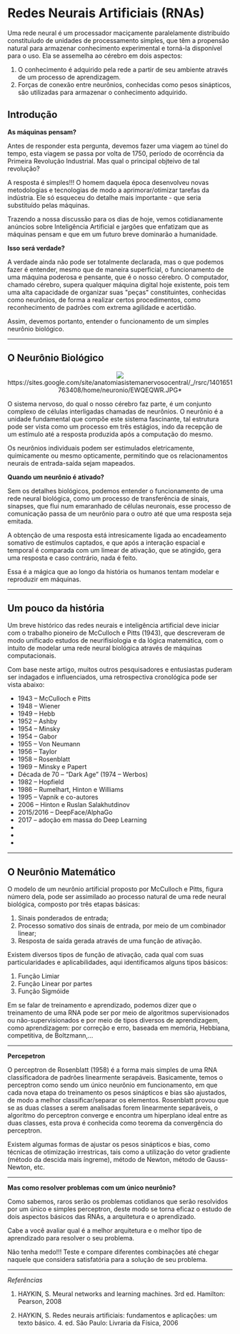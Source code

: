 # Redes Neurais Artificiais (RNAs)


Uma rede neural é um processador maciçamente paralelamente distribuído constituíudo de unidades de processamento simples, que têm a propensão natural para armazenar conhecimento experimental e torná-la disponível para o uso. Ela se assemelha ao cérebro em dois aspectos:

1. O conhecimento é adquirido pela rede a partir de seu ambiente através de um processo de aprendizagem.
2. Forças de conexão entre neurônios, conhecidas como pesos sinápticos, são utilizadas para armazenar o conhecimento adquirido.

## Introdução

**As máquinas pensam?**

Antes de responder esta pergunta, devemos fazer uma viagem ao túnel do tempo, esta viagem se passa por volta de 1750, período de ocorrência da Primeira Revolução Industrial. Mas qual o principal objteivo de tal revolução?

A resposta é simples!!! O homem daquela época desenvolveu novas metodologias e tecnologias de modo a aprimorar/otimizar tarefas da indústria. Ele só esqueceu do detalhe mais importante - que seria substituído pelas máquinas.

Trazendo a nossa discussão para os dias de hoje, vemos cotidianamente anúncios sobre Inteligência Artificial e jargões que enfatizam que as máquinas pensam e que em um futuro breve dominarão a humanidade.

**Isso será verdade?**

A verdade ainda não pode ser totalmente declarada, mas o que podemos fazer é entender, mesmo que de maneira superficial, o funcionamento de uma máquina poderosa e pensante, que é o nosso cérebro. O computador, chamado cérebro, supera qualquer máquina digital hoje existente, pois tem uma alta capacidade de  organizar suas "peças" constituintes, conhecidas como neurônios, de forma a realizar certos procedimentos, como reconhecimento de padrões com extrema agilidade e acertidão.

Assim, devemos portanto, entender o funcionamento de um simples neurônio biológico.

-----

## O Neurônio Biológico

<p align="center">
  <img src="https://sites.google.com/site/anatomiasistemanervosocentral/_/rsrc/1401651763408/home/neuronio/EWQEQWR.JPG" >
  https://sites.google.com/site/anatomiasistemanervosocentral/_/rsrc/1401651763408/home/neuronio/EWQEQWR.JPG*
</p>


O sistema nervoso, do qual o nosso cérebro faz parte, é um conjunto complexo de células interligadas chamadas de neurônios. O neurônio é a unidade fundamental que compõe este sistema fascinante, tal estrutura pode ser vista como um processo em três estágios, indo da recepção de um estímulo até a resposta produzida após a computação do mesmo.

Os neurônios individuais podem ser estimulados eletricamente, quimicamente ou mesmo opticamente, permitindo que os relacionamentos neurais de entrada-saída sejam mapeados. 

**Quando um neurônio é ativado?**

Sem os detalhes biológicos, podemos entender o funcionamento de uma rede neural biológica, como um processo de transferência de sinais, sinapses, que flui num emaranhado de células neuronais, esse processo de comunicação passa de um neurônio para o outro até que uma resposta seja emitada.

A obtenção de uma resposta está intresicamente ligada ao encadeamento somativo de estímulos captados, e que após a interação espacial e temporal é comparada com um limear de ativação, que se atingido, gera uma resposta e caso contrário, nada é feito.

Essa é a mágica que ao longo da história os humanos tentam modelar e reproduzir em máquinas.

-----

## Um pouco da história

Um breve histórico das redes neurais e inteligência artificial deve iniciar com o trabalho pioneiro de McCulloch e Pitts (1943), que descreveram de modo unificado estudos de neurifisiologia e da lógica matemática, com o intuito de modelar uma rede neural biológica através de máquinas computacionais.

Com base neste artigo, muitos outros pesquisadores e entusiastas puderam ser indagados e influenciados, uma retrospectiva cronológica pode ser vista abaixo:

* 1943 – McCulloch e Pitts
* 1948 – Wiener
* 1949 – Hebb
* 1952 – Ashby
* 1954 – Minsky
* 1954 – Gabor
* 1955 – Von Neumann
* 1956 – Taylor
* 1958 – Rosenblatt
* 1969 – Minsky e Papert
* Década de 70 – “Dark Age” (1974 – Werbos)
* 1982 – Hopfield
* 1986 – Rumelhart, Hinton e Williams
* 1995 – Vapnik e co-autores
* 2006 – Hinton e Ruslan Salakhutdinov
* 2015/2016 – DeepFace/AlphaGo
* 2017 – adoção em massa do Deep Learning
* 
* 
* 


-----

## O Neurônio Matemático

O modelo de um neurônio artificial proposto por McCulloch e Pitts, figura número dela, pode ser assimilado ao processo natural de uma rede neural biológica, composto por três etapas básicas: 
1. Sinais ponderados de entrada;
2. Processo somativo dos sinais de entrada, por meio de um combinador linear;
3. Resposta de saída gerada através de uma função de ativação.

Existem diversos tipos de função de ativação, cada qual com suas particularidades e aplicabilidades, aqui identificamos alguns tipos básicos:

1. Função Limiar
2. Função Linear por partes
3. Função Sigmóide

Em se falar de treinamento e aprendizado, podemos dizer que o treinamento de uma RNA pode ser por meio de algoritmos supervisionados ou não-supervisionados e por meio de tipos diversos de aprendizagem, como aprendizagem: por correção e erro, baseada em memória, Hebbiana, competitiva, de Boltzmann,...



-----

**Percepetron**

O perceptron de Rosenblatt (1958) é a forma mais simples de uma RNA classificadora de padrões linearmente serapáveis. Basicamente, temos o perceptron como sendo um único neurônio em funcionamento, em que cada nova etapa do treinamento os pesos sinápticos e bias são ajustados, de modo a melhor classificar/separar os elementos. Rosenblatt provou que se as duas classes a serem analisadas forem linearmente separáveis, o algoritmo do perceptron converge e encontra um hiperplano ideal entre as duas classes, esta prova é conhecida como teorema da convergência do perceptron.

Existem algumas formas de ajustar os pesos sinápticos e bias, como técnicas de otimização irrestricas, tais como a utilização do vetor gradiente (método da descida mais íngreme), método de Newton, método de Gauss-Newton, etc.


-----

**Mas como resolver problemas com um único neurônio?**

Como sabemos, raros serão os problemas cotidianos que serão resolvidos por um único e simples perceptron, deste modo se torna eficaz o estudo de dois aspectos básicos das RNAs, a arquitetura e o aprendizado.

Cabe a você avaliar qual é a melhor arquitetura e o melhor tipo de aprendizado para resolver o seu problema.

Não tenha medo!!! Teste e compare diferentes combinações até chegar naquele que considera satisfatória para a solução de seu problema.




-----
*Referências*

1. HAYKIN, S. Meural networks and learning machines. 3rd ed. Hamilton: Pearson, 2008

2. HAYKIN, S. Redes neurais artificiais: fundamentos e aplicações: um texto básico. 4. ed. São Paulo: Livraria da Física, 2006



